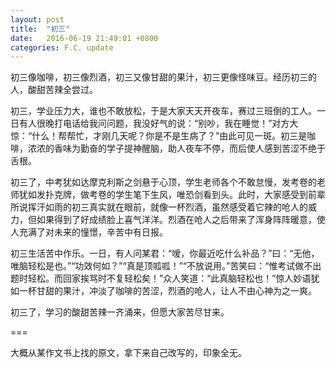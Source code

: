 ```yaml
---
layout: post
title:  "初三"
date:   2016-06-19 21:49:01 +0800
categories: F.C. update
---
```

初三像咖啡，初三像烈酒，初三又像甘甜的果汁，初三更像怪味豆。经历初三的人，酸甜苦辣全尝过。

初三，学业压力大，谁也不敢放松，于是大家天天开夜车，赛过三班倒的工人。一日有人很晚打电话给我问问题，我没好气的说：“别吵，我在睡觉！”对方大惊：“什么！帮帮忙，才刚几天呢？你是不是生病了？”由此可见一斑。初三是咖啡，浓浓的香味为勤奋的学子提神醒脑，助人夜车不停，而后使人感到苦涩不绝于舌根。

初三了，中考犹如达摩克利斯之剑悬于心顶，学生老师各个不敢怠慢，发考卷的老师犹如发扑克牌，做考卷的学生笔下生风，唯恐剑看到头。此时，大家感受到前辈所说挥汗如雨的初三真实就在眼前，就像一杯烈酒，虽然感受着它辣的呛人的威力，但如果得到了好成绩脸上喜气洋洋。烈酒在呛人之后带来了浑身阵阵暖意，使人充满了对未来的憧憬，辛苦中有日报。

初三生活苦中作乐。一日，有人问某君：“嗳，你最近吃什么补品？”曰：“无他，唯脑轻松是也。”“功效何如？”“真是顶呱呱！”“不放说用。”苦笑曰：“惟考试做不出题时轻松。而回家挨骂时不复轻松矣！”众人笑道：“此真脑轻松也！”惊人妙语犹如一杯甘甜的果汁，冲淡了咖啡的苦涩，烈酒的呛人，让人不由心神为之一爽。

初三了，学习的酸甜苦辣一齐涌来，但愿大家苦尽甘来。

===

大概从某作文书上找的原文，拿下来自己改写的，印象全无。